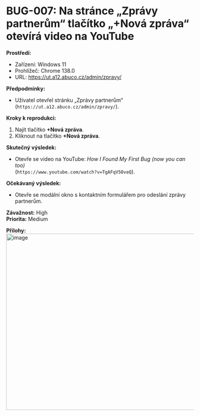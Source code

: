 # BUG-007: Na stránce „Zprávy partnerům“ tlačítko „+Nová zpráva“ otevírá video na YouTube

**Prostředí:**
- Zařízení: Windows 11  
- Prohlížeč: Chrome 138.0  
- URL: https://ut.a12.abuco.cz/admin/zpravy/  

**Předpodmínky:**
- Uživatel otevřel stránku „Zprávy partnerům“ (`https://ut.a12.abuco.cz/admin/zpravy/`).  

**Kroky k reprodukci:**
1. Najít tlačítko **+Nová zpráva**.  
2. Kliknout na tlačítko **+Nová zpráva**.  

**Skutečný výsledek:**
- Otevře se video na YouTube: *How I Found My First Bug (now you can too)*  
  (`https://www.youtube.com/watch?v=TgAFqV50veQ`).  

**Očekávaný výsledek:**
- Otevře se modální okno s kontaktním formulářem pro odeslání zprávy partnerům.  

**Závažnost:** High  
**Priorita:** Medium  

**Přílohy:**  
<img width="949" height="473" alt="image" src="https://github.com/user-attachments/assets/a5ad82b7-3ecf-4f0b-839f-d3bb9807a36a" />

